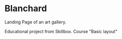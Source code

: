 # Blanchard

Landing Page of an art gallery.

Educational project from Skillbox. Course "Basic layout"
